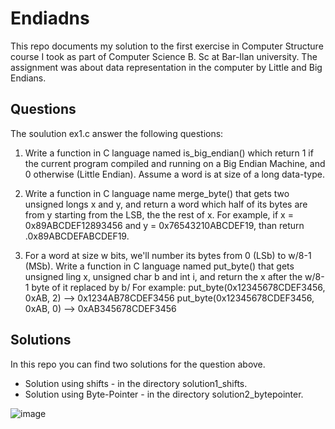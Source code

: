 # Endiadns

This repo documents my solution to the first exercise in Computer Structure course I took as part of Computer Science B. Sc at Bar-Ilan university.
The assignment was about data representation in the computer by Little and Big Endians.

## Questions

The soulution ex1.c answer the following questions:

1. Write a function in C language named is_big_endian() which return 1 if the current program compiled and running on a Big Endian Machine, and 0 otherwise (Little Endian). Assume a word is at size of a long data-type.

2. Write a function in C language name merge_byte() that gets two unsigned longs x and y, and return a word which half of its bytes are from y starting from the LSB, the the rest of x.
For example, if x = 0x89ABCDEF12893456 and y = 0x76543210ABCDEF19, than return .0x89ABCDEFABCDEF19.

3. For a word at size w bits, we'll number its bytes from 0 (LSb) to w/8-1 (MSb). Write a function in C language named put_byte() that gets unsigned ling x, unsigned char b and int i, and return the x after the w/8-1 byte of it replaced by b/
For example:
put_byte(0x12345678CDEF3456, 0xAB, 2) --> 0x1234AB78CDEF3456
put_byte(0x12345678CDEF3456, 0xAB, 0) --> 0xAB345678CDEF3456

## Solutions

In this repo you can find two solutions for the question above.
- Solution using shifts - in the directory solution1_shifts.
- Solution using Byte-Pointer - in the directory solution2_bytepointer.



![image](https://user-images.githubusercontent.com/72878018/120885771-41682080-c5f3-11eb-84b9-1cc1dc742cd6.png)
